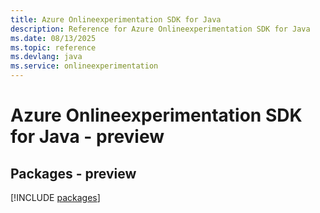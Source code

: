 ```yaml
---
title: Azure Onlineexperimentation SDK for Java
description: Reference for Azure Onlineexperimentation SDK for Java
ms.date: 08/13/2025
ms.topic: reference
ms.devlang: java
ms.service: onlineexperimentation
---
```

# Azure Onlineexperimentation SDK for Java - preview
## Packages - preview
[!INCLUDE [packages](onlineexperimentation-index.md)]